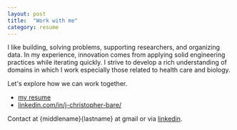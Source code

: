 ```yaml
---
layout: post
title:  "Work with me"
category: resume
---
```


I like building, solving problems, supporting researchers, and organizing data. In my experience, innovation comes from applying solid engineering practices while iterating quickly. I strive to develop a rich understanding of domains in which I work especially those related to health care and biology.

Let's explore how we can work together.

- [my resume](https://cbare.github.io/pages/resume-j-christopher-bare.html)
- [linkedin.com/in/j-christopher-bare/](https://www.linkedin.com/in/j-christopher-bare/)

Contact at {middlename}{lastname} at gmail or via [linkedin](https://www.linkedin.com/in/j-christopher-bare/).
